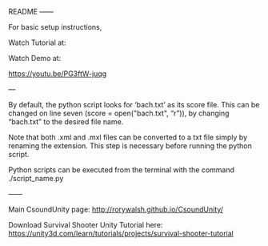 README
——

For basic setup instructions, 

Watch Tutorial at:

Watch Demo at:

https://youtu.be/PG3ftW-juqg

—

By default, the python script looks for ‘bach.txt’ as its score file. 
This can be changed on line seven (score = open("bach.txt", “r”)), 
by changing “bach.txt” to the desired file name. 

Note that both .xml and .mxl files can be converted to a txt file simply by renaming the extension.
This step is necessary before running the python script.

Python scripts can be executed from the terminal with the command ./script_name.py

——

Main CsoundUnity page: http://rorywalsh.github.io/CsoundUnity/

Download Survival Shooter Unity Tutorial here: https://unity3d.com/learn/tutorials/projects/survival-shooter-tutorial

